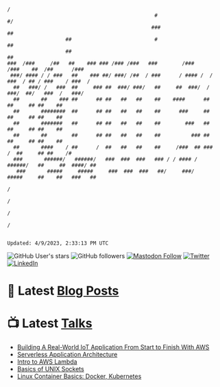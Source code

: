 ```

                                                                             /
                                                #                          #/
                                               ###                         ##
                   ##                           #                          ##
                   ##                                                      ##
###  /###     /##   ##    ### ### /### /###   ###        /###      /###    ##  /##      /###
 ###/ #### / / ###   ##    ### ##/ ###/ /##  / ###      / #### /  / ###  / ## / ###    / ###  /
  ##   ###/ /   ###  ##     ### ##  ###/ ###/   ##     ##  ###/  /   ###/  ##/   ###  /   ###/
  ##       ##    ### ##      ## ##   ##   ##    ##    ####      ##         ##     ## ##    ##
  ##       ########  ##      ## ##   ##   ##    ##      ###     ##         ##     ## ##    ##
  ##       #######   ##      ## ##   ##   ##    ##        ###   ##         ##     ## ##    ##
  ##       ##        ##      ## ##   ##   ##    ##          ### ##         ##     ## ##    ##
  ##       ####    / ##      /  ##   ##   ##    ##     /###  ## ###     /  ##     ## ##    /#
  ###       ######/   ######/   ###  ###  ###   ### / / #### /   ######/   ##     ##  ####/ ##
   ###       #####     #####     ###  ###  ###   ##/     ###/     #####     ##    ##   ###   ##
                                                                                  /
                                                                                 /
                                                                                /
                                                                               /


Updated: 4/9/2023, 2:33:13 PM UTC
```

![GitHub User's stars](https://img.shields.io/github/stars/revmischa?style=for-the-badge&logoColor=white&color=1CA2F1&logo=github)
![GitHub followers](https://img.shields.io/github/followers/revmischa?style=for-the-badge&logo=github&logoColor=white&color=1CA2F1)
[![Mastodon Follow](https://img.shields.io/mastodon/follow/109363545522402223?domain=https%3A%2F%2Fvhspace.social&label=Mastodon&logoColor=white&logo=mastodon&color=1CA2F1&style=for-the-badge)](https://vhspace.social/@mvs)
[![Twitter](https://img.shields.io/badge/Twitter-Profile-informational?style=for-the-badge&logo=twitter&logoColor=white&color=1CA2F1)](https://twitter.com/spiegelmock)
[![LinkedIn](https://img.shields.io/badge/LinkedIn-Profile-informational?style=for-the-badge&logo=linkedin&logoColor=white&color=0D76A8)](https://www.linkedin.com/in/spiegelmock/)



# 📩 Latest [Blog Posts](https://spiegelmock.com)
<!-- BLOG-POST-LIST:START -->
<!-- BLOG-POST-LIST:END -->

# 📺 Latest [Talks](https://github.com/revmischa/talks)
- [Building A Real-World IoT Application From Start to Finish With AWS](https://www.youtube.com/watch?v=vJ4Gjn0Bmi0)
- [Serverless Application Architecture](https://www.youtube.com/watch?v=rXPwLZJ9l2M)
- [Intro to AWS Lambda](https://www.youtube.com/watch?v=bGzty_IUDP0)
- [Basics of UNIX Sockets](https://www.youtube.com/watch?v=8TGV4zcd9k4)
- [Linux Container Basics: Docker, Kubernetes](https://www.youtube.com/watch?v=3f5wWYLWOtQ)
